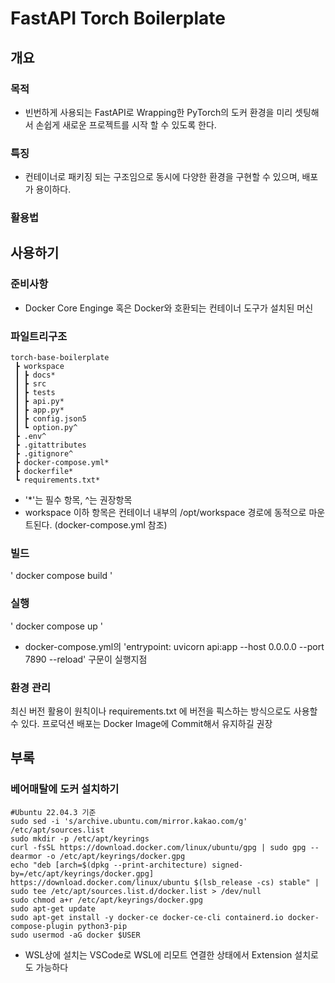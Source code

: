 # FastAPI Torch Boilerplate

## 개요

### 목적
* 빈번하게 사용되는 FastAPI로 Wrapping한 PyTorch의 도커 환경을 미리 셋팅해서 손쉽게 새로운 프로젝트를 시작 할 수 있도록 한다.

### 특징
* 컨테이너로 패키징 되는 구조임으로 동시에 다양한 환경을 구현할 수 있으며, 배포가 용이하다.

### 활용법

## 사용하기

### 준비사항
* Docker Core Enginge 혹은 Docker와 호환되는 컨테이너 도구가 설치된 머신

### 파일트리구조

```
torch-base-boilerplate
 ┣ workspace
 ┃ ┣ docs*
 ┃ ┣ src
 ┃ ┣ tests
 ┃ ┣ api.py*
 ┃ ┣ app.py*
 ┃ ┣ config.json5
 ┃ ┗ option.py^
 ┣ .env^
 ┣ .gitattributes
 ┣ .gitignore^
 ┣ docker-compose.yml*
 ┣ dockerfile*
 ┗ requirements.txt*
```
* '*'는 필수 항목, ^는 권장항목
* workspace 이하 항목은 컨테이너 내부의 /opt/workspace 경로에 동적으로 마운트된다. (docker-compose.yml 참조)

### 빌드
' docker compose build '

### 실행
' docker compose up '
* docker-compose.yml의 'entrypoint: uvicorn api:app --host 0.0.0.0 --port 7890 --reload' 구문이 실행지점

### 환경 관리
최신 버전 활용이 원칙이나 requirements.txt 에 버전을 픽스하는 방식으로도 사용할 수 있다. 프로덕션 배포는 Docker Image에 Commit해서 유지하길 권장
  
## 부록
### 베어매탈에 도커 설치하기
```
#Ubuntu 22.04.3 기준
sudo sed -i 's/archive.ubuntu.com/mirror.kakao.com/g' /etc/apt/sources.list
sudo mkdir -p /etc/apt/keyrings
curl -fsSL https://download.docker.com/linux/ubuntu/gpg | sudo gpg --dearmor -o /etc/apt/keyrings/docker.gpg
echo "deb [arch=$(dpkg --print-architecture) signed-by=/etc/apt/keyrings/docker.gpg] https://download.docker.com/linux/ubuntu $(lsb_release -cs) stable" | sudo tee /etc/apt/sources.list.d/docker.list > /dev/null
sudo chmod a+r /etc/apt/keyrings/docker.gpg
sudo apt-get update
sudo apt-get install -y docker-ce docker-ce-cli containerd.io docker-compose-plugin python3-pip
sudo usermod -aG docker $USER
```
* WSL상에 설치는 VSCode로 WSL에 리모트 연결한 상태에서 Extension 설치로도 가능하다

